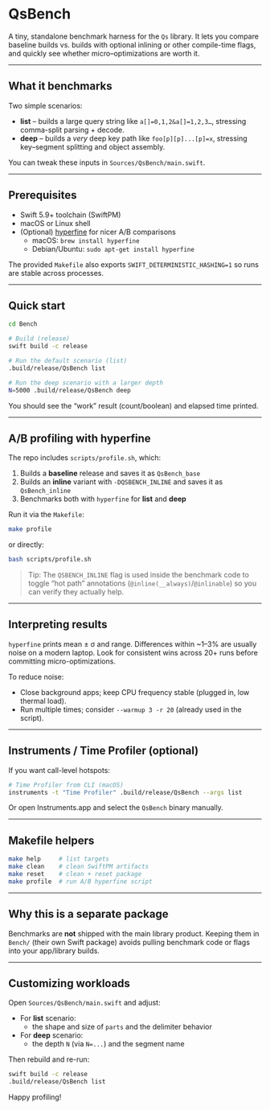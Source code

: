 # QsBench

A tiny, standalone benchmark harness for the `Qs` library. It lets you compare baseline builds vs. builds with optional inlining or other compile-time flags, and quickly see whether micro–optimizations are worth it.

---

## What it benchmarks

Two simple scenarios:

- **list** – builds a large query string like `a[]=0,1,2&a[]=1,2,3…`, stressing comma-split parsing + decode.
- **deep** – builds a *very* deep key path like `foo[p][p]...[p]=x`, stressing key–segment splitting and object assembly.

You can tweak these inputs in `Sources/QsBench/main.swift`.

---

## Prerequisites

- Swift 5.9+ toolchain (SwiftPM)
- macOS or Linux shell
- (Optional) [hyperfine](https://github.com/sharkdp/hyperfine) for nicer A/B comparisons
  - macOS: `brew install hyperfine`
  - Debian/Ubuntu: `sudo apt-get install hyperfine`

The provided `Makefile` also exports `SWIFT_DETERMINISTIC_HASHING=1` so runs are stable across processes.

---

## Quick start

```bash
cd Bench

# Build (release)
swift build -c release

# Run the default scenario (list)
.build/release/QsBench list

# Run the deep scenario with a larger depth
N=5000 .build/release/QsBench deep
```

You should see the “work” result (count/boolean) and elapsed time printed.

---

## A/B profiling with hyperfine

The repo includes `scripts/profile.sh`, which:

1. Builds a **baseline** release and saves it as `QsBench_base`
2. Builds an **inline** variant with `-DQSBENCH_INLINE` and saves it as `QsBench_inline`
3. Benchmarks both with `hyperfine` for **list** and **deep**

Run it via the `Makefile`:

```bash
make profile
```

or directly:

```bash
bash scripts/profile.sh
```

> Tip: The `QSBENCH_INLINE` flag is used inside the benchmark code to toggle “hot path” annotations (`@inline(__always)`/`@inlinable`) so you can verify they actually help.

---

## Interpreting results

`hyperfine` prints mean ± σ and range. Differences within ~1–3% are usually noise on a modern laptop. Look for consistent wins across 20+ runs before committing micro-optimizations.

To reduce noise:

- Close background apps; keep CPU frequency stable (plugged in, low thermal load).
- Run multiple times; consider `--warmup 3 -r 20` (already used in the script).

---

## Instruments / Time Profiler (optional)

If you want call-level hotspots:

```bash
# Time Profiler from CLI (macOS)
instruments -t "Time Profiler" .build/release/QsBench --args list
```

Or open Instruments.app and select the `QsBench` binary manually.

---

## Makefile helpers

```bash
make help     # list targets
make clean    # clean SwiftPM artifacts
make reset    # clean + reset package
make profile  # run A/B hyperfine script
```

---

## Why this is a separate package

Benchmarks are **not** shipped with the main library product. Keeping them in `Bench/` (their own Swift package) avoids pulling benchmark code or flags into your app/library builds.

---

## Customizing workloads

Open `Sources/QsBench/main.swift` and adjust:

- For **list** scenario:
  - the shape and size of `parts` and the delimiter behavior
- For **deep** scenario:
  - the depth `N` (via `N=...`) and the segment name

Then rebuild and re-run:

```bash
swift build -c release
.build/release/QsBench list
```

Happy profiling!
